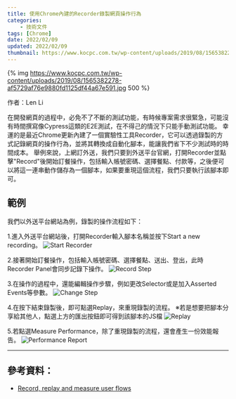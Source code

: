 ```yaml
---
title: 使用Chrome內建的Recorder錄製網頁操作行為
categories:
    - 技術文件
tags: [Chrome]
date: 2022/02/09
updated: 2022/02/09
thumbnail: https://www.kocpc.com.tw/wp-content/uploads/2019/08/1565382278-af5729af76e9880fd1125df44a67e591.jpg
---
```


{% img https://www.kocpc.com.tw/wp-content/uploads/2019/08/1565382278-af5729af76e9880fd1125df44a67e591.jpg 500 %}

作者：Len Li

在開發網頁的過程中，必免不了不斷的測試功能，有時候專案需求很緊急，可能沒有時間撰寫像Cypress這類的E2E測試，在不得己的情況下只能手動測試功能。
幸運的是最近Chrome更新內建了一個實驗性工具Recorder，它可以透過錄製的方式記錄網頁的操作行為，並將其轉換成自動化腳本，能讓我們省下不少測試時的時間成本。
舉例來說，上網訂外送，我們只要到外送平台官網，打開Recorder並點擊"Record"後開始訂餐操作，包括輸入帳號密碼、選擇餐點、付款等，之後便可以將這一連串動作儲存為一個腳本，如果要重現這個流程，我們只要執行該腳本即可。

<!--more-->
## 範例

我們以外送平台網站為例，錄製的操作流程如下：

1.進入外送平台網站後，打開Recorder輸入腳本名稱並按下Start a new recording。
![Start Recorder](https://imgur.com/zqbKZe7.png)

2.接著開始訂餐操作，包括輸入帳號密碼、選擇餐點、送出、登出，此時Recorder Panel會同步記錄下操作。
![Record Step](https://i.imgur.com/VR8LrBX.png)

3.在操作的過程中，還能編輯操作步驟，例如更改Selector或是加入Asserted Events等參數。
![Change Step](https://i.imgur.com/X9MbEMp.png)

4.在按下結束錄製後，即可點選Replay，來重現錄製的流程。
※若是想要把腳本分享給其他人，點選上方的匯出按鈕即可得到該腳本的JS檔
![Replay](https://i.imgur.com/XY40Y0H.png)

5.若點選Measure Performance，除了重現錄製的流程，還會產生一份效能報告。
![Performance Report](https://i.imgur.com/FfLDDS0.png)

----------

## 參考資料：
* [Record, replay and measure user flows](https://developer.chrome.com/docs/devtools/recorder/)
